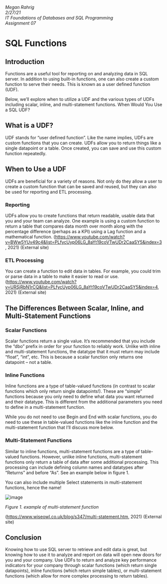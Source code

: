 *Megan Rahrig*  
*2/27/21*  
*IT Foundations of Databases and SQL Programming*  
*Assignment 07*  

 
# SQL Functions
## Introduction
Functions are a useful tool for reporting on and analyzing data in SQL server. In addition to using built-in functions, one can also create a custom function to serve their needs. This is known as a user defined function (UDF). 

Below, we’ll explore when to utilize a UDF and the various types of UDFs including scalar, inline, and multi-statement functions. 
When Would You Use a SQL UDF?

## What is a UDF?
UDF stands for “user defined function”. Like the name implies, UDFs are custom functions that you can create. UDFs allow you to return things like a single datapoint or a table. Once created, you can save and use this custom function repeatedly.

## When to Use a UDF
UDFs are beneficial for a variety of reasons. Not only do they allow a user to create a custom function that can be saved and reused, but they can also be used for reporting and ETL processing.

### Reporting
UDFs allow you to create functions that return readable, usable data that you and your team can analyze. One example is using a custom function to return a table that compares data month over month along with the percentage difference (perhaps as a KPI) using a Lag function and a mathematical function. (https://www.youtube.com/watch?v=BWw5YUv49c4&list=PLfycUyp06LG_8aYt19coVTwUDr2CaaSY5&index=3, 2021) (External site)

### ETL Processing
You can create a function to edit data in tables. For example, you could trim or parse data in a table to make it easier to read or use.
(https://www.youtube.com/watch?v=URSjRbN1rCQ&list=PLfycUyp06LG_8aYt19coVTwUDr2CaaSY5&index=4, 2021) (External site)

## The Differences Between Scalar, Inline, and Multi-Statement Functions

### Scalar Functions
Scalar functions return a single value. It’s recommended that you include the “dbo” prefix in order for your function to reliably work. Unlike with inline and multi-statement functions, the datatype that it must return may include “float”, “int”, etc. This is because a scalar function only returns one datapoint – not a table.

### Inline Functions
Inline functions are a type of table-valued functions (in contrast to scalar functions which only return single datapoints!). These are “simple” functions because you only need to define what data you want returned and their datatype. This is different from the additional parameters you need to define in a multi-statement function. 

While you do not need to use Begin and End with scalar functions, you do need to use these in table-valued functions like the inline function and the multi-statement function that I’ll discuss more below.

### Multi-Statement Functions
Similar to inline functions, multi-statement functions are a type of table-valued functions. However, unlike inline functions, multi-statement functions only return a table of data after some additional processing. This processing can include defining column names and datatypes after “Returns” and before “As”. See an example below in figure 1. 

You can also include multiple Select statements in multi-statement functions, hence the name!

![image](https://user-images.githubusercontent.com/79387131/109743329-5c0aa380-7b85-11eb-92d4-4b706525ec88.png)

*Figure 1. example of multi-statement function*

(https://www.wiseowl.co.uk/blog/s347/multi-statement.htm, 2021) (External site)

## Conclusion
Knowing how to use SQL server to retrieve and edit data is great, but knowing how to use it to analyze and report on data will open new doors for you and your company. Use UDFs to return and analyze key performance indicators for your company through scalar functions (which return single datapoints), inline functions (which return simple tables), or multi-statement functions (which allow for more complex processing to return tables).



